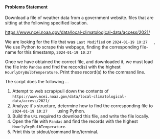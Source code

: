 #### Problems Statement
Download a file of weather data from a government website.
files that are sitting at the following specified location.

https://www.ncei.noaa.gov/data/local-climatological-data/access/2021/

We are looking for the file that was `Last Modified` on `2024-01-19 10:27	`, We use Python to scrape
this webpage, finding the corresponding file-name for this timestamp, `2024-01-19 10:27	`

Once we have obtained the correct file, and downloaded it, we must load the file
into `Pandas` and find the record(s) with the highest `HourlyDryBulbTemperature`.
Print these record(s) to the command line.

The script does the following ...
1. Attempt to web scrap/pull down the contents of `https://www.ncei.noaa.gov/data/local-climatological-data/access/2021/`
2. Analyze it's structure, determine how to find the corresponding file to `2024-01-19 10:27	` using Python.
3. Build the `URL` required to download this file, and write the file locally.
4. Open the file with `Pandas` and find the records with the highest `HourlyDryBulbTemperature`.
5. Print this to stdout/command line/terminal.
